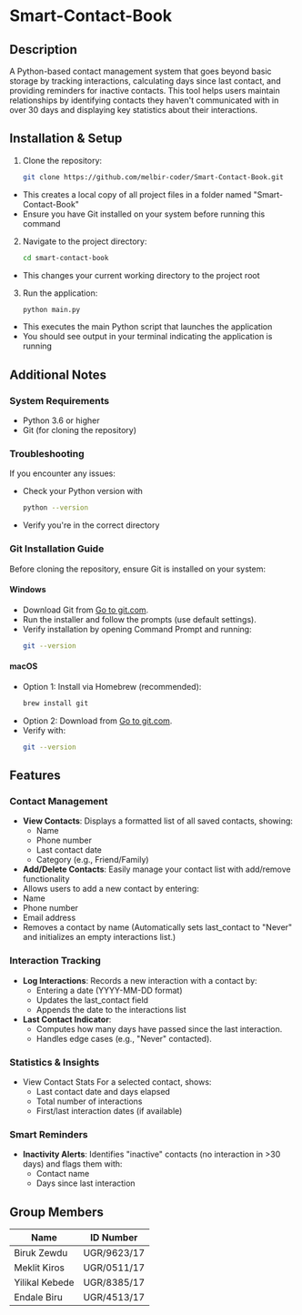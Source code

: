 # Smart-Contact-Book  

## Description 
A Python-based contact management system that goes beyond basic storage by tracking interactions, calculating days since last contact, and providing reminders for inactive contacts. This tool helps users maintain relationships by identifying contacts they haven't communicated with in over 30 days and displaying key statistics about their interactions.

## Installation & Setup

1. Clone the repository:  
   ```bash  
   git clone https://github.com/melbir-coder/Smart-Contact-Book.git
- This creates a local copy of all project files in a folder named "Smart-Contact-Book"
- Ensure you have Git installed on your system before running this command
2. Navigate to the project directory:
   ```bash   
   cd smart-contact-book
- This changes your current working directory to the project root
3. Run the application:
   ```bash
   python main.py
- This executes the main Python script that launches the application
- You should see output in your terminal indicating the application is running

## Additional Notes

### System Requirements
- Python 3.6 or higher
- Git (for cloning the repository)
### Troubleshooting
If you encounter any issues:
- Check your Python version with
  ``` bash
  python --version
- Verify you're in the correct directory

### Git Installation Guide
Before cloning the repository, ensure Git is installed on your system:

#### Windows
- Download Git from [Go to git.com](https://git-scm.com/).
- Run the installer and follow the prompts (use default settings).
- Verify installation by opening Command Prompt and running:
  ``` bash
  git --version
#### macOS
- Option 1: Install via Homebrew (recommended):
  ``` bash 
  brew install git
- Option 2: Download from [Go to git.com](https://git-scm.com/).
- Verify with:
  ``` bash
  git --version

## Features

### Contact Management
- **View Contacts**: Displays a formatted list of all saved contacts, showing:
  - Name
  - Phone number
  - Last contact date
  - Category (e.g., Friend/Family)
- **Add/Delete Contacts**: Easily manage your contact list with add/remove functionality
 - Allows users to add a new contact by entering:
  - Name
  - Phone number
  - Email address
 - Removes a contact by name (Automatically sets last_contact to "Never" and initializes an empty interactions list.)
### Interaction Tracking
- **Log Interactions**: Records a new interaction with a contact by:
  - Entering a date (YYYY-MM-DD format)
  - Updates the last_contact field
  - Appends the date to the interactions list
- **Last Contact Indicator**:
  - Computes how many days have passed since the last interaction.
  - Handles edge cases (e.g., "Never" contacted).
### Statistics & Insights
- View Contact Stats For a selected contact, shows:
  - Last contact date and days elapsed
  - Total number of interactions
  - First/last interaction dates (if available)
### Smart Reminders
- **Inactivity Alerts**: 
Identifies "inactive" contacts (no interaction in >30 days) and flags them with:
  - Contact name
  - Days since last interaction

## Group Members

| Name             | ID Number   |
|------------------|-------------|
| Biruk Zewdu      | UGR/9623/17 |
| Meklit Kiros     | UGR/0511/17 |
| Yilikal Kebede   | UGR/8385/17 |
| Endale Biru      | UGR/4513/17 |
